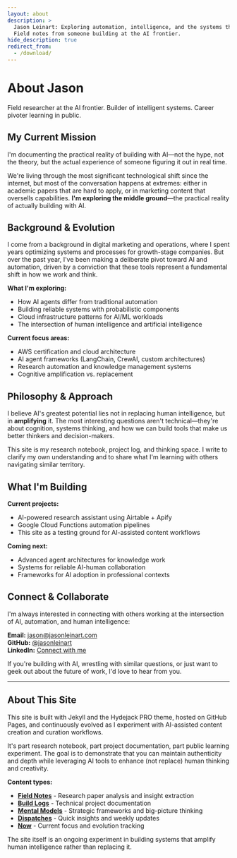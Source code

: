 ```yaml
---
layout: about
description: >
  Jason Leinart: Exploring automation, intelligence, and the systems that shape our future.
  Field notes from someone building at the AI frontier.
hide_description: true
redirect_from:
  - /download/
---
```


# About Jason

Field researcher at the AI frontier. Builder of intelligent systems. Career pivoter learning in public.

<!--author-->

## My Current Mission

I'm documenting the practical reality of building with AI—not the hype, not the theory, but the actual experience of someone figuring it out in real time.

We're living through the most significant technological shift since the internet, but most of the conversation happens at extremes: either in academic papers that are hard to apply, or in marketing content that oversells capabilities. **I'm exploring the middle ground**—the practical reality of actually building with AI.

## Background & Evolution

I come from a background in digital marketing and operations, where I spent years optimizing systems and processes for growth-stage companies. But over the past year, I've been making a deliberate pivot toward AI and automation, driven by a conviction that these tools represent a fundamental shift in how we work and think.

**What I'm exploring:**
- How AI agents differ from traditional automation 
- Building reliable systems with probabilistic components
- Cloud infrastructure patterns for AI/ML workloads  
- The intersection of human intelligence and artificial intelligence

**Current focus areas:**
- AWS certification and cloud architecture
- AI agent frameworks (LangChain, CrewAI, custom architectures)
- Research automation and knowledge management systems
- Cognitive amplification vs. replacement

## Philosophy & Approach

I believe AI's greatest potential lies not in replacing human intelligence, but in **amplifying** it. The most interesting questions aren't technical—they're about cognition, systems thinking, and how we can build tools that make us better thinkers and decision-makers.

This site is my research notebook, project log, and thinking space. I write to clarify my own understanding and to share what I'm learning with others navigating similar territory.

## What I'm Building

**Current projects:**
- AI-powered research assistant using Airtable + Apify
- Google Cloud Functions automation pipelines  
- This site as a testing ground for AI-assisted content workflows

**Coming next:**
- Advanced agent architectures for knowledge work
- Systems for reliable AI-human collaboration
- Frameworks for AI adoption in professional contexts

## Connect & Collaborate

I'm always interested in connecting with others working at the intersection of AI, automation, and human intelligence:

**Email:** jason@jasonleinart.com  
**GitHub:** [@jasonleinart](https://github.com/jasonleinart)  
**LinkedIn:** [Connect with me](https://linkedin.com/in/jasonleinart)

If you're building with AI, wrestling with similar questions, or just want to geek out about the future of work, I'd love to hear from you.

---

## About This Site

This site is built with Jekyll and the Hydejack PRO theme, hosted on GitHub Pages, and continuously evolved as I experiment with AI-assisted content creation and curation workflows.

It's part research notebook, part project documentation, part public learning experiment. The goal is to demonstrate that you can maintain authenticity and depth while leveraging AI tools to enhance (not replace) human thinking and creativity.

**Content types:**
- **[Field Notes](/field-notes/)** - Research paper analysis and insight extraction
- **[Build Logs](/build-logs/)** - Technical project documentation  
- **[Mental Models](/mental-models/)** - Strategic frameworks and big-picture thinking
- **[Dispatches](/dispatches/)** - Quick insights and weekly updates
- **[Now](/now/)** - Current focus and evolution tracking

The site itself is an ongoing experiment in building systems that amplify human intelligence rather than replacing it.
